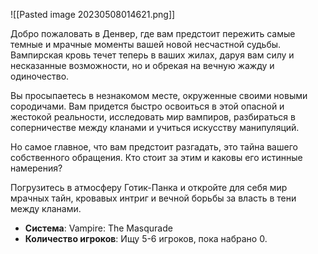 ![[Pasted image 20230508014621.png]]

Добро пожаловать в Денвер, где вам предстоит пережить самые темные и мрачные моменты вашей новой несчастной судьбы. Вампирская кровь течет теперь в ваших жилах, даруя вам силу и несказанные возможности, но и обрекая на вечную жажду и одиночество.

Вы просыпаетесь в незнакомом месте, окруженные своими новыми сородичами. Вам придется быстро освоиться в этой опасной и жестокой реальности, исследовать мир вампиров, разбираться в соперничестве между кланами и учиться  искусству манипуляций.

Но самое главное, что вам предстоит разгадать, это тайна вашего собственного обращения. Кто стоит за этим и каковы его истинные намерения?

Погрузитесь в атмосферу Готик-Панка и откройте для себя мир мрачных тайн, кровавых интриг и вечной борьбы за власть в тени между кланами.

- **Система**: Vampire: The Masqurade
- **Количество игроков**: Ищу 5-6 игроков, пока набрано 0.